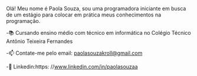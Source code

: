 Olá! Meu nome é Paola Souza, sou uma programadora iniciante em busca de um estágio para colocar em prática meus conhecimentos na programação.

-📚 Cursando ensino médio com  técnico em informática no Colégio Técnico Antônio Teixeira Fernandes

-📫 Contate-me pelo email: paolasouzakroll@gmail.com

-📑 Linkedin:https: //www.linkedin.com/in/paolasouzaa
<div>
  <a href="https://github.com/paaolet">
  <ing height="180em" src="https://github-readme-stats.vercel.app/api?username=rafaellaballerini&show_icons=true&theme=dracula&include_all_commits=true&count_private=true"/>
   <ing height="180em" src="https://github-readme-stats.vercel.app/api/top-langs/?username=rafaellaballerini&layout=compact&langs_count-168theme=dracula"/>
</div>

